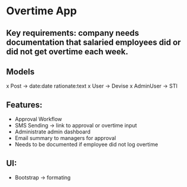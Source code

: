 # Overtime App

## Key requirements: company needs documentation that salaried employees did or did not get overtime each week.

## Models
x Post -> date:date rationate:text
x User -> Devise
x AdminUser -> STI

## Features:
- Approval Workflow
- SMS Sending -> link to approval or overtime input
- Administrate admin dashboard
- Email summary to managers for approval
- Needs to be documented if employee did not log overtime

## UI:
- Bootstrap -> formating